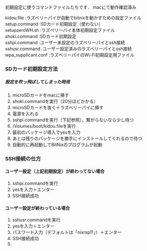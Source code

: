 初期設定に使うコマンドファイルたちです．
macにて動作確認済み

kidou.file  :ラズベリーパイが自動でbitnixを動かすための設定ファイル  
setup.command   :SDカード初期設定（使わない）  
setupzeroWH.sh  :ラズベリーパイ本体初期設定ファイル  
shoki.command   :SDカード初期設定  
sshpi.command   :ユーザー未設定のラズベリーパイとssh接続  
sshusr.command  :ユーザー設定済みのラズベリーパイとssh接続  
wpa_supplicant.conf :ラズベリーパイのWi-Fi初期設定用ファイル  

### SDカード初期設定方法
##### 設定を吹っ飛ばしてしまった時用
1. microSDカードをmacに挿す
2. shoki.commandを実行（20分ほどかかる）
3. microSDカードを抜く＋ラズベリーパイに挿す
4. 電源を入れる
5. sshpi.commandを実行（下記参照），繋がらないなら少し待つ
6. /Volumes/boot/kidou.fileを実行
7. 最初のパッケージ導入でyesを入力
8. あとは残りのパッケージを勝手にインストールしてくれるので待つ
9. 自動的に再起動してBitNixのプログラムが起動

### SSH接続の仕方
#### ユーザー設定（上記初期設定）が終わってない場合
1. sshpi.commandを実行
2. yesを入力＋エンター
3. SSH接続成功

#### ユーザー設定が終わっている場合
1. sshusr.commandを実行
2. yesを入力＋エンター
3. パスワード入力（デフォルトは「nixrsp11」）＋エンター
4. SSH接続成功
5.
